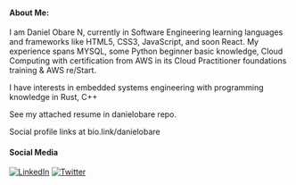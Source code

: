 #### About Me:
I am Daniel Obare N, currently in Software Engineering learning languages and frameworks like HTML5, CSS3, JavaScript, and soon React. My experience spans MYSQL, some Python beginner basic knowledge, Cloud Computing with certification from AWS in its Cloud Practitioner foundations training & AWS re/Start. 

I have interests in embedded systems engineering with programming knowledge in Rust, C++

See my attached resume in danielobare repo.

Social profile links at bio.link/danielobare



#### Social Media
[![LinkedIn](https://img.shields.io/badge/LinkedIn-%230077B5.svg?logo=linkedin&logoColor=white)](https://linkedin.com/in/danielobare) [![Twitter](https://img.shields.io/badge/Twitter-%231DA1F2.svg?logo=Twitter&logoColor=white)](https://twitter.com/rexobare)
